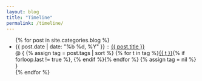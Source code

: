 ```yaml
---
layout: blog
title: "Timeline"
permalink: /timeline/
---
```


<ul class="posts">
    {% for post in site.categories.blog %}
        <li>
            <span class="post-date">{{ post.date | date: "%b %d, %Y" }}</span>
            ::
            <a class="post-link" href="{{ post.url | relative_url }}">{{ post.title }}</a>
            <br>
            @ {
            {% assign tag = post.tags | sort %}
            {% for t in tag %}<span><a href="{{ 'tags' | relative_url }}/#{{ t }}" class="reserved">{{ t }}</a>{% if forloop.last != true %}, {% endif %}</span>{% endfor %}
            {% assign tag = nil %}
            }
        </li>
    {% endfor %}
</ul>
